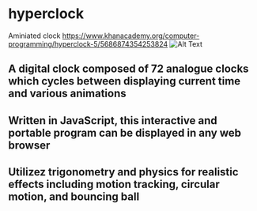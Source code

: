 # hyperclock
Aminiated clock
https://www.khanacademy.org/computer-programming/hyperclock-5/5686874354253824
![Alt Text](hyperclock1.gif)

## A digital clock composed of 72 analogue clocks which cycles between displaying current time and various animations
## Written in JavaScript, this interactive and portable program can be displayed in any web browser
## Utilizez trigonometry and physics for realistic effects including motion tracking, circular motion, and bouncing ball
